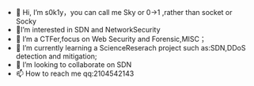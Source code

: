 - 👋 Hi, I’m s0k1y，you can call me Sky or 0->1 ,rather than socket or Socky
- 🌱I’m interested in SDN and NetworkSecurity
- 🌱 I’m a CTFer,focus on Web Security and Forensic,MISC；
- 🌱 I’m currently learning a ScienceReserach project such as:SDN,DDoS detection and mitigation;
- 💞️ I’m looking to collaborate on SDN
- 📫 How to reach me qq:2104542143

<!---
skyxt05013/skyxt05013 is a ✨ special ✨ repository because its `README.md` (this file) appears on your GitHub profile.
You can click the Preview link to take a look at your changes.
--->

